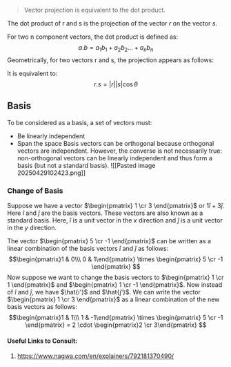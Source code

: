 > Vector projection is equivalent to the dot product. 

The dot product of r and s is the projection of the vector $r$ on the vector $s$. 

For two n component vectors, the dot product is defined as:
$$ a . b = a_1b_1 + a_2b_2 \dots + a_nb_n $$
Geometrically, for two vectors r and s, the projection appears as follows:

It is equivalent to:
$$  r . s = |r| |s| \cos \theta  $$
## Basis
To be considered as a basis, a set of vectors must:
- Be linearly independent
- Span the space
Basis vectors can be orthogonal because orthogonal vectors are independent. However, the converse is not necessarily true: non-orthogonal vectors can be linearly independent and thus form a basis (but not a standard basis).
![[Pasted image 20250429102423.png]]

### Change of Basis
Suppose we have a vector $\begin{pmatrix} 1 \cr 3 \end{pmatrix}$ or $1\hat{i} + 3\hat{j}$. Here $\hat{i}$ and $\hat{j}$ are the basis vectors. These vectors are also known as a standard basis. Here, $\hat{i}$ is a unit vector in the $x$ direction and $\hat{j}$ is a unit vector in the $y$ direction. 

The vector $\begin{pmatrix} 5 \cr -1 \end{pmatrix}$ can be written as a linear combination of the basis vectors $\hat{i}$ and $\hat{j}$ as follows:
$$\begin{pmatrix}1 & 0\\\ 0 & 1\end{pmatrix} \times \begin{pmatrix} 5 \cr -1 \end{pmatrix} $$
Now suppose we want to change the basis vectors to $\begin{pmatrix} 1 \cr 1 \end{pmatrix}$ and $\begin{pmatrix} 1 \cr -1 \end{pmatrix}$. Now instead of $\hat{i}$ and $\hat{j}$, we have $\hat{i'}$ and $\hat{j'}$. We can write the vector $\begin{pmatrix} 1 \cr 3 \end{pmatrix}$ as a linear combination of the new basis vectors as follows:
$$\begin{pmatrix}1 & 1\\\ 1 & -1\end{pmatrix} \times \begin{pmatrix} 5 \cr -1 \end{pmatrix} = 2 \cdot \begin{pmatrix}2 \cr 3\end{pmatrix} $$

#### Useful Links to Consult:
1. https://www.nagwa.com/en/explainers/792181370490/
